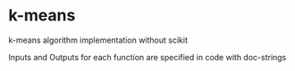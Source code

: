 # k-means
k-means algorithm implementation without scikit

Inputs and Outputs for each function are specified in code with doc-strings
